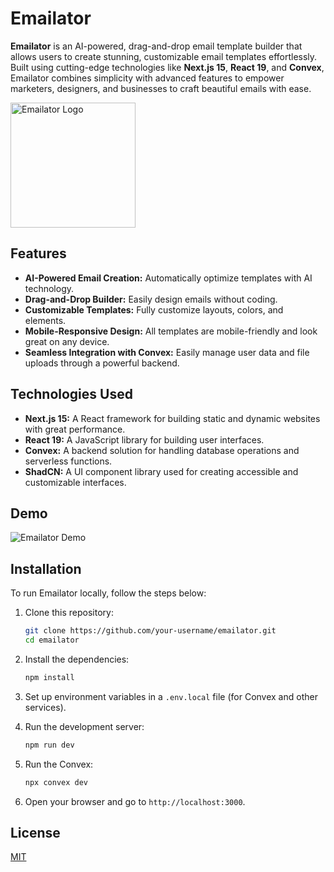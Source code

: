 # Emailator

**Emailator** is an AI-powered, drag-and-drop email template builder that allows users to create stunning, customizable email templates effortlessly. Built using cutting-edge technologies like **Next.js 15**, **React 19**, and **Convex**, Emailator combines simplicity with advanced features to empower marketers, designers, and businesses to craft beautiful emails with ease.

<img src="https://emailator.vercel.app/logo/logo-black.svg" alt="Emailator Logo" width="200"/>


## Features

- **AI-Powered Email Creation:** Automatically optimize templates with AI technology.
- **Drag-and-Drop Builder:** Easily design emails without coding.
- **Customizable Templates:** Fully customize layouts, colors, and elements.
- **Mobile-Responsive Design:** All templates are mobile-friendly and look great on any device.
- **Seamless Integration with Convex:** Easily manage user data and file uploads through a powerful backend.

## Technologies Used

- **Next.js 15:** A React framework for building static and dynamic websites with great performance.
- **React 19:** A JavaScript library for building user interfaces.
- **Convex:** A backend solution for handling database operations and serverless functions.
- **ShadCN:** A UI component library used for creating accessible and customizable interfaces.
## Demo

![Emailator Demo](https://i.ibb.co.com/HTDsTrR0/202502142031-ezgif-com-video-to-gif-converter-1.gif)


## Installation

To run Emailator locally, follow the steps below:

1. Clone this repository:
    ```bash
    git clone https://github.com/your-username/emailator.git
    cd emailator
    ```

2. Install the dependencies:
    ```bash
    npm install
    ```

3. Set up environment variables in a `.env.local` file (for Convex and other services).

4. Run the development server:
    ```bash
    npm run dev
    ```
5. Run the Convex:
    ```bash
    npx convex dev
    ```

5. Open your browser and go to `http://localhost:3000`.
## License

[MIT](https://choosealicense.com/licenses/mit/)

